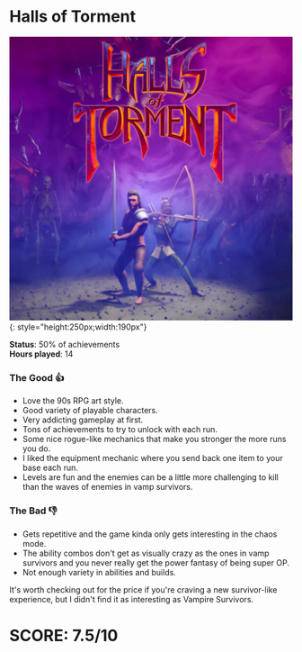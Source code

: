 # Halls of Torment

![](HallsOfTorment.jpg){: style="height:250px;width:190px"}

**Status**: 50% of achievements<br>
**Hours played**: 14<br>

### The Good 👍
- Love the 90s RPG art style.
- Good variety of playable characters.
- Very addicting gameplay at first.
- Tons of achievements to try to unlock with each run.
- Some nice rogue-like mechanics that make you stronger the more runs you do.
- I liked the equipment mechanic where you send back one item to your base each run.
- Levels are fun and the enemies can be a little more challenging to kill than the waves of enemies in vamp survivors.

### The Bad 👎
- Gets repetitive and the game kinda only gets interesting in the chaos mode.
- The ability combos don't get as visually crazy as the ones in vamp survivors and you never really get the power fantasy of being super OP.
- Not enough variety in abilities and builds.

It's worth checking out for the price if you're craving a new survivor-like experience, but I didn't find it as interesting as Vampire Survivors.

# SCORE: 7.5/10